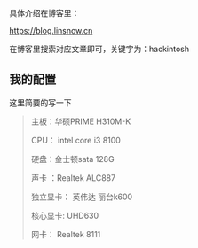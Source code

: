 具体介绍在博客里：

https://blog.linsnow.cn

在博客里搜索对应文章即可，关键字为：hackintosh
## 我的配置

这里简要的写一下

> 主板：华硕PRIME H310M-K
>
> CPU： intel core i3 8100
>
> 硬盘：金士顿sata 128G
>
> 声卡 ：Realtek ALC887
>
> 独立显卡： 英伟达 丽台k600
>
> 核心显卡: UHD630
>
> 网卡： Realtek 8111

